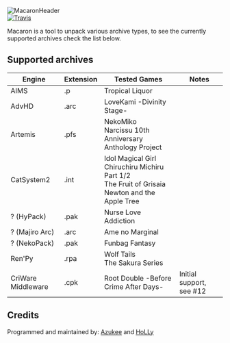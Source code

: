 ![MacaronHeader](https://i.imgur.com/OiFhlqw.png)  
[![Travis](https://img.shields.io/travis/com/Azukee/Macaron/master.svg)](https://travis-ci.com/Azukee/Macaron)

Macaron is a tool to unpack various archive types, to see the currently supported archives check the list below.


## Supported archives
| Engine         | Extension | Tested Games                                | Notes |
|----------------|-----------|---------------------------------------------|-------|
| AIMS           | .p        | Tropical Liquor                             | |
| AdvHD          | .arc      | LoveKami -Divinity Stage-                   | |
| Artemis        | .pfs      | NekoMiko<br>Narcissu 10th Anniversary Anthology Project| |
| CatSystem2     | .int      | Idol Magical Girl Chiruchiru Michiru Part 1/2<br>The Fruit of Grisaia<br>Newton and the Apple Tree |
| ? (HyPack)     | .pak      | Nurse Love Addiction                        | |
| ? (Majiro Arc) | .arc      | Ame no Marginal                             | |
| ? (NekoPack)   | .pak      | Funbag Fantasy                              | |
| Ren'Py         | .rpa      | Wolf Tails<br>The Sakura Series             | |
| CriWare Middleware | .cpk  | Root Double -Before Crime After Days-       | Initial support, see #12 |

## Credits
Programmed and maintained by: [Azukee](https://github.com/Azukee) and [HoLLy](https://github.com/HoLLy-HaCKeR)
